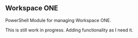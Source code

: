 ## Workspace ONE
PowerShell Module for managing Workspace ONE.

This is still work in progress. Adding functionality as I need it.
